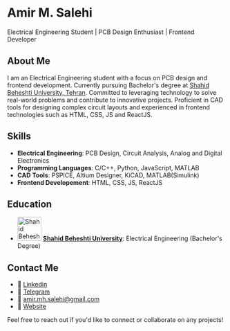 # Amir M. Salehi

Electrical Engineering Student | PCB Design Enthusiast | Frontend Developer

## About Me

I am an Electrical Engineering student with a focus on PCB design and frontend development. Currently pursuing Bachelor's degree at [Shahid Beheshti University, Tehran](https://sbu.ac.ir). Committed to leveraging technology to solve real-world problems and contribute to innovative projects. Proficient in CAD tools for designing complex circuit layouts and experienced in frontend technologies such as HTML, CSS, JS and ReactJS.

## Skills

- **Electrical Engineering**: PCB Design, Circuit Analysis, Analog and Digital Electronics
- **Programming Languages**: C/C++, Python, JavaScript, MATLAB
- **CAD Tools**: PSPICE, Altium Designer, KiCAD, MATLAB(Simulink)
- **Frontend Developement**: HTML, CSS, JS, ReactJS

## Education

- <img src="https://lc.sbu.ac.ir/wp-content/uploads/2021/07/logo.png" alt="Shahid Beheshti University" width="55" /> **[Shahid Beheshti University](https://sbu.ac.ir)**: Electrical Engineering (Bachelor's Degree)

## Contact Me

- 💼 [Linkedin](https://www.linkedin.com/in/amirm-salehi)
- 📱 [Telegram](https://t.me/amir_mh_salehi)
- 📧 [amir.mh.salehi@gmail.com](mailto:amir.mh.salehi@gmail.com)
- 🚀 [Website](https://amirm-salehi.ir)

Feel free to reach out if you'd like to connect or collaborate on any projects!
